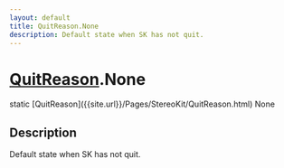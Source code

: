 ```yaml
---
layout: default
title: QuitReason.None
description: Default state when SK has not quit.
---
```

# [QuitReason]({{site.url}}/Pages/StereoKit/QuitReason.html).None

<div class='signature' markdown='1'>
static [QuitReason]({{site.url}}/Pages/StereoKit/QuitReason.html) None
</div>

## Description
Default state when SK has not quit.

